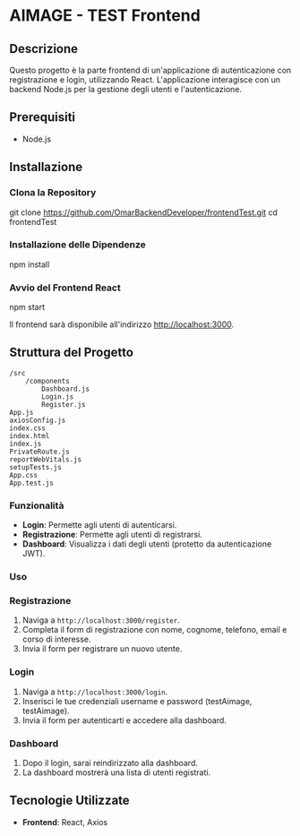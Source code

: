 # AIMAGE - TEST Frontend

## Descrizione

Questo progetto è la parte frontend di un'applicazione di autenticazione con registrazione e login, utilizzando React. L'applicazione interagisce con un backend Node.js per la gestione degli utenti e l'autenticazione.

## Prerequisiti

- Node.js

## Installazione

### Clona la Repository

git clone https://github.com/OmarBackendDeveloper/frontendTest.git
cd frontendTest


### Installazione delle Dipendenze

npm install


### Avvio del Frontend React

npm start


Il frontend sarà disponibile all'indirizzo [http://localhost:3000](http://localhost:3000).

## Struttura del Progetto

    /src
        /components
            Dashboard.js
            Login.js
            Register.js
    App.js
    axiosConfig.js
    index.css
    index.html
    index.js
    PrivateRoute.js
    reportWebVitals.js
    setupTests.js
    App.css
    App.test.js


### Funzionalità

- **Login**: Permette agli utenti di autenticarsi.
- **Registrazione**: Permette agli utenti di registrarsi.
- **Dashboard**: Visualizza i dati degli utenti (protetto da autenticazione JWT).

### Uso

### Registrazione

1. Naviga a `http://localhost:3000/register`.
2. Completa il form di registrazione con nome, cognome, telefono, email e corso di interesse.
3. Invia il form per registrare un nuovo utente.

### Login

1. Naviga a `http://localhost:3000/login`.
2. Inserisci le tue credenziali username e password (testAimage, testAimage).
3. Invia il form per autenticarti e accedere alla dashboard.

### Dashboard

1. Dopo il login, sarai reindirizzato alla dashboard.
2. La dashboard mostrerà una lista di utenti registrati.

## Tecnologie Utilizzate

- **Frontend**: React, Axios


